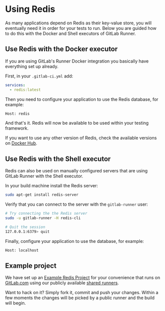 # Using Redis

As many applications depend on Redis as their key-value store, you will
eventually need it in order for your tests to run. Below you are guided how to
do this with the Docker and Shell executors of GitLab Runner.

## Use Redis with the Docker executor

If you are using GitLab's Runner Docker integration you basically have
everything set up already.

First, in your `.gitlab-ci.yml` add:

```yaml
services:
  - redis:latest
```

Then you need to configure your application to use the Redis database, for
example:

```bash
Host: redis
```

And that's it. Redis will now be available to be used within your testing
framework.

If you want to use any other version of Redis, check the available versions
on [Docker Hub](https://hub.docker.com/_/redis/).

## Use Redis with the Shell executor

Redis can also be used on manually configured servers that are using GitLab
Runner with the Shell executor.

In your build machine install the Redis server:

```bash
sudo apt-get install redis-server
```

Verify that you can connect to the server with the `gitlab-runner` user:

```bash
# Try connecting the the Redis server
sudo -u gitlab-runner -H redis-cli

# Quit the session
127.0.0.1:6379> quit
```

Finally, configure your application to use the database, for example:

```bash
Host: localhost
```

## Example project

We have set up an [Example Redis Project][redis-example-repo] for your convenience
that runs on [GitLab.com](https://gitlab.com) using our publicly available
[shared runners](../runners/README.md).

Want to hack on it? Simply fork it, commit and push  your changes. Within a few
moments the changes will be picked by a public runner and the build will begin.

[redis-example-repo]: https://gitlab.com/gitlab-examples/redis
